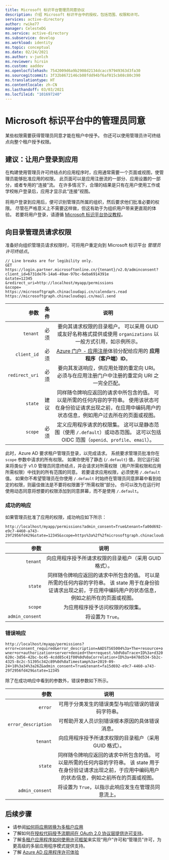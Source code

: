 ```yaml
---
title: Microsoft 标识平台管理员同意协议
description: 介绍 Microsoft 标识平台中的授权，包括范围、权限和许可。
services: active-directory
author: rwike77
manager: CelesteDG
ms.service: active-directory
ms.subservice: develop
ms.workload: identity
ms.topic: conceptual
ms.date: 02/24/2021
ms.author: v-junlch
ms.reviewer: hirsin
ms.custom: aaddev
ms.openlocfilehash: 7542009d6a9b2908d2134dcacc97949363d3fa30
ms.sourcegitcommit: 3f32b8672146cb08fdd94bf6af015cb08c80c390
ms.translationtype: HT
ms.contentlocale: zh-CN
ms.lasthandoff: 03/03/2021
ms.locfileid: "101697240"
---
```

# <a name="admin-consent-on-the-microsoft-identity-platform"></a>Microsoft 标识平台中的管理员同意

某些权限需要获得管理员同意才能在租户中授予。  你还可以使用管理员许可终结点向整个租户授予权限。

## <a name="recommended-sign-the-user-into-your-app"></a>建议：让用户登录到应用

在构建使用管理员许可终结点的应用程序时，应用通常需要一个页面或视图，使管理员能够批准应用的权限。 此页面可以是应用注册流的一部分、应用设置的一部分，或者专用的“连接”流。 在许多情况下，合理的结果是只有在用户使用工作或学校帐户登录后，应用才显示此“连接”视图。

将用户登录到应用后，便可识别管理员所属的组织，然后要求他们批准必要的权限。 尽管在严格意义上不需要这样做，但这有助于为组织用户带来更直观的体验。 若要将用户登录，请遵循 [Microsoft 标识平台协议教程](active-directory-v2-protocols.md)。

## <a name="request-the-permissions-from-a-directory-admin"></a>向目录管理员请求权限

准备好向组织管理员请求权限时，可将用户重定向到 Microsoft 标识平台 *管理员许可终结点*。

```HTTP
// Line breaks are for legibility only.
GET https://login.partner.microsoftonline.cn/{tenant}/v2.0/adminconsent?
client_id=6731de76-14a6-49ae-97bc-6eba6914391e
&state=12345
&redirect_uri=http://localhost/myapp/permissions
&scope=
https://microsoftgraph.chinacloudapi.cn/calendars.read
https://microsoftgraph.chinacloudapi.cn/mail.send
```

| 参数 | 条件 | 说明 |
| ---: | ---: | :---: |
| `tenant` | 必须 | 要向其请求权限的目录租户。 可以采用 GUID 或友好名称格式提供或使用 `organizations` 以一般方式引用，如示例所示。 
| `client_id` | 必须 | [Azure 门户 - 应用注册](https://portal.azure.cn/#blade/Microsoft_AAD_IAM/ActiveDirectoryMenuBlade/RegisteredAppsPreview)体验分配给应用的 **应用程序（客户端）ID**。 |
| `redirect_uri` | 必须 |要向其发送响应，供应用处理的重定向 URI。 必须与在应用注册门户中注册的重定向 URI 之一完全匹配。 |
| `state` | 建议 | 同样随令牌响应返回的请求中所包含的值。 可以是所需的任何内容的字符串。 使用该状态可在身份验证请求出现之前，在应用中编码用户的状态信息，例如用户过去所在的页面或视图。 |
|`scope` | 必须 | 定义应用程序请求的权限集。 这可以是静态范围（使用 `/.default`）或动态范围。 这可以包括 OIDC 范围（`openid`、`profile`、`email`）。 |

此时，Azure AD 要求租户管理员登录，以完成请求。 系统要求管理员批准你在 `scope` 参数中请求的所有权限。  如果你使用了静态 (`/.default`) 值，则它运行起来将类似于 v1.0 管理员同意终结点，并会请求对所需权限（用户所需权限和应用所需权限）中找到的所有范围的同意。 若要请求应用权限，必须使用 `/.default` 值。 如果你不希望管理员在你使用 `/.default` 时始终在管理员同意屏幕中看到给定的权限，则最佳做法是不要将权限置于“所需权限”部分。 你可以改为在运行时使用动态同意将想要的权限添加到同意屏幕，而不是使用 `/.default`。

### <a name="successful-response"></a>成功的响应

如果管理员批准了应用的权限，成功响应如下所示：

```
http://localhost/myapp/permissions?admin_consent=True&tenant=fa00d692-e9c7-4460-a743-29f2956fd429&state=12345&scope=https%3a%2f%2fmicrosoftgraph.chinacloudapi.cn%2fCalendars.Read+https%3a%2f%2fmicrosoftgraph.chinacloudapi.cn%2fMail.Send
```

| 参数 | 说明 |
| ---: | :---: |
| `tenant`| 向应用程序授予所请求权限的目录租户（采用 GUID 格式）。|
| `state` | 同样随令牌响应返回的请求中所包含的值。 可以是所需的任何内容的字符串。 该 state 用于在身份验证请求出现之前，于应用中编码用户的状态信息，例如之前所在的页面或视图。|
| `scope` | 为应用程序授予访问权限的权限集。|
| `admin_consent` | 将设置为 `True`。|

### <a name="error-response"></a>错误响应

`http://localhost/myapp/permissions?error=consent_required&error_description=AADSTS65004%3a+The+resource+owner+or+authorization+server+denied+the+request.%0d%0aTrace+ID%3a+d320620c-3d56-42bc-bc45-4cdd85c41f00%0d%0aCorrelation+ID%3a+8478d534-5b2c-4325-8c2c-51395c342c89%0d%0aTimestamp%3a+2019-09-24+18%3a34%3a26Z&admin_consent=True&tenant=fa15d692-e9c7-4460-a743-29f2956fd429&state=12345`

除了在成功响应中看到的参数外，错误参数如下所示。

| 参数 | 说明 |
|-------------------:|:-------------------------------------------------------------------------------------------------:|
| `error` | 可用于分类发生的错误类型与响应错误的错误码字符串。|
| `error_description` | 可帮助开发人员识别错误根本原因的具体错误消息。|
| `tenant`| 向应用程序授予所请求权限的目录租户（采用 GUID 格式）。|
| `state` | 同样随令牌响应返回的请求中所包含的值。 可以是所需的任何内容的字符串。 该 state 用于在身份验证请求出现之前，于应用中编码用户的状态信息，例如之前所在的页面或视图。|
| `admin_consent` | 将设置为 `True`，以指示此响应发生在管理员同意流上。|

## <a name="next-steps"></a>后续步骤
- 请参阅[如何将应用转换为多租户应用](howto-convert-app-to-be-multi-tenant.md)
- 了解如何[在授权代码授予流期间在 OAuth 2.0 协议层提供许可支持](v2-oauth2-auth-code-flow.md#request-an-authorization-code)。
- 了解[多租户应用程序如何使用许可框架](./howto-convert-app-to-be-multi-tenant.md)来实现“用户”许可和“管理员”许可，为更高级的多层应用程序模式提供支持。
- 了解 [Azure AD 应用程序许可体验](application-consent-experience.md)
